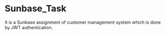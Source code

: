 # Sunbase_Task
It is a Sunbase assignment of customer management system which is done by JWT authentication.
